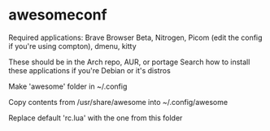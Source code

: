 # awesomeconf

Required applications:
Brave Browser Beta,
Nitrogen,
Picom (edit the config if you're using compton),
dmenu,
kitty


These should be in the Arch repo, AUR, or portage
Search how to install these applications if you're Debian or it's distros


Make 'awesome' folder in ~/.config


Copy contents from /usr/share/awesome into ~/.config/awesome


Replace default 'rc.lua' with the one from this folder
